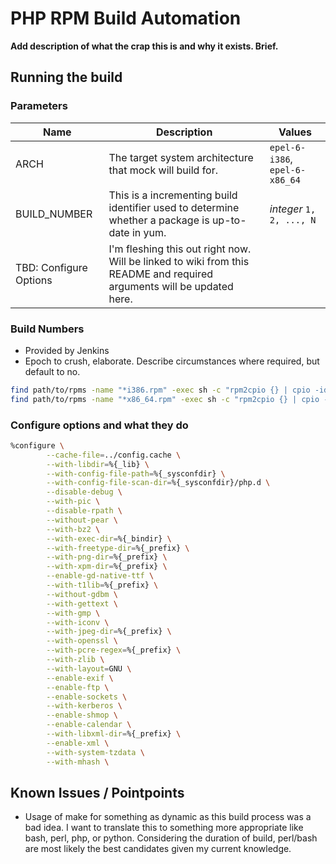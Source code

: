 PHP RPM Build Automation
===

__Add description of what the crap this is and why it exists. Brief.__

## Running the build

### Parameters

| Name | Description | Values |
| ---- | ----------- | ------ |
| ARCH | The target system architecture that mock will build for. | `epel-6-i386`, `epel-6-x86_64` |
| BUILD_NUMBER | This is a incrementing build identifier used to determine whether a package is up-to-date in yum. | _integer_ `1, 2, ..., N` |
| TBD: Configure Options | I'm fleshing this out right now. Will be linked to wiki from this README and required arguments will be updated here. | |

### Build Numbers

* Provided by Jenkins
* Epoch to crush, elaborate. Describe circumstances where required, but default to no.

```bash
find path/to/rpms -name "*i386.rpm" -exec sh -c "rpm2cpio {} | cpio -idmv" \;
find path/to/rpms -name "*x86_64.rpm" -exec sh -c "rpm2cpio {} | cpio -idmv" \;
```

### Configure options and what they do

```bash
%configure \
        --cache-file=../config.cache \
        --with-libdir=%{_lib} \
        --with-config-file-path=%{_sysconfdir} \
        --with-config-file-scan-dir=%{_sysconfdir}/php.d \
        --disable-debug \
        --with-pic \
        --disable-rpath \
        --without-pear \
        --with-bz2 \
        --with-exec-dir=%{_bindir} \
        --with-freetype-dir=%{_prefix} \
        --with-png-dir=%{_prefix} \
        --with-xpm-dir=%{_prefix} \
        --enable-gd-native-ttf \
        --with-t1lib=%{_prefix} \
        --without-gdbm \
        --with-gettext \
        --with-gmp \
        --with-iconv \
        --with-jpeg-dir=%{_prefix} \
        --with-openssl \
        --with-pcre-regex=%{_prefix} \
        --with-zlib \
        --with-layout=GNU \
        --enable-exif \
        --enable-ftp \
        --enable-sockets \
        --with-kerberos \
        --enable-shmop \
        --enable-calendar \
        --with-libxml-dir=%{_prefix} \
        --enable-xml \
        --with-system-tzdata \
        --with-mhash \
```

## Known Issues / Pointpoints

* Usage of make for something as dynamic as this build process was a bad idea.  I want to translate this to
something more appropriate like bash, perl, php, or python.  Considering the duration of build, perl/bash are
most likely the best candidates given my current knowledge.
